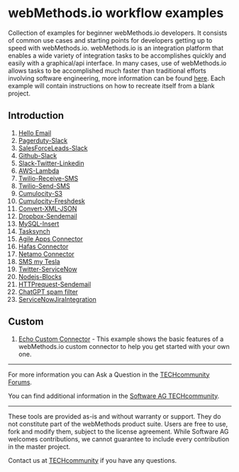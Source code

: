 # webMethods.io workflow examples
Collection of examples for beginner webMethods.io developers. It consists of common use cases and starting points for developers getting up to speed with webMethods.io. webMethods.io is an integration platform that enables a wide variety of integration tasks to be accomplishes quickly and easily with a graphical/api interface. In many cases, use of webMethods.io allows tasks to be accomplished much faster than traditional efforts involving software engineering, more information can be found [here](https://www.softwareag.cloud/site/product/webmethodsio-integration.html#/). Each example will contain instructions on how to recreate itself from a blank project. 

## Introduction

1. [Hello Email](https://github.com/SoftwareAG/webmethodsio-examples/blob/master/hello-email)
1. [Pagerduty-Slack](https://github.com/SoftwareAG/webmethodsio-examples/tree/master/pager-slack)
1. [SalesForceLeads-Slack](https://github.com/SoftwareAG/webmethodsio-examples/tree/master/salesforceleads-slack)
1. [Github-Slack](https://github.com/SoftwareAG/webmethodsio-examples/tree/master/github-slack)
1. [Slack-Twitter-Linkedin](https://github.com/SoftwareAG/webmethodsio-examples/tree/master/slack-twitter-linkedin)
1. [AWS-Lambda](https://github.com/SoftwareAG/webmethodsio-examples/tree/master/aws-lambda)
1. [Twilio-Receive-SMS](https://github.com/SoftwareAG/webmethodsio-examples/tree/master/twilio-receive-sms)
1. [Twilio-Send-SMS](https://github.com/SoftwareAG/webmethodsio-examples/tree/master/twilio-send-sms)
1. [Cumulocity-S3](https://github.com/SoftwareAG/webmethodsio-examples/tree/master/cumulocity-s3)
1. [Cumulocity-Freshdesk](https://github.com/SoftwareAG/webmethodsio-examples/tree/master/cumulocitytofreshdesk)
1. [Convert-XML-JSON](https://github.com/SoftwareAG/webmethodsio-examples/tree/master/convertdata-xml-json)
1. [Dropbox-Sendemail](https://github.com/SoftwareAG/webmethodsio-examples/tree/master/dropbox-sendemail)
1. [MySQL-Insert](https://github.com/SoftwareAG/webmethodsio-examples/tree/master/mysql-multi-insert)
1. [Tasksynch](https://github.com/SoftwareAG/webmethodsio-examples/tree/master/wmio-tasksynch)
1. [Agile Apps Connector](https://github.com/SoftwareAG/webmethodsio-examples/tree/master/agileapps-connector)
1. [Hafas Connector](https://github.com/SoftwareAG/webmethodsio-examples/tree/master/wmio-connector-hafas)
1. [Netamo Connector](https://github.com/SoftwareAG/webmethodsio-examples/tree/master/netatmo-security-connector)
1. [SMS my Tesla](https://github.com/SoftwareAG/webmethodsio-examples/tree/master/sms-my-tesla)
1. [Twitter-ServiceNow](https://github.com/SoftwareAG/webmethodsio-examples/tree/master/Twitter_ServiceNow_Incidents)
1. [Nodejs-Blocks](https://github.com/SoftwareAG/webmethodsio-examples/tree/master/nodejs-blocks)
1. [HTTPrequest-Sendemail](https://github.com/SoftwareAG/webmethodsio-examples/tree/master/httprequest-sendemail)
1. [ChatGPT spam filter](https://github.com/SoftwareAG/webMethods-io-examples/tree/master/ChatGPT%20spam%20filter)
2. [ServiceNowJiraIntegration](https://github.com/SoftwareAG/webMethods-io-examples/tree/master/ServiceNowJiraIntegration)

## Custom

1. [Echo Custom Connector](https://github.com/SoftwareAG/wmio-connector-basicexample) - This example shows the basic features of a webMethods.io custom connector to help you get started with your own one.

______________________
For more information you can Ask a Question in the [TECHcommunity Forums](https://tech.forums.softwareag.com/tags/c/forum/1/webMethods-io-Integration).

You can find additional information in the [Software AG TECHcommunity](https://tech.forums.softwareag.com/tag/webmethods-io-integration).
______________________
These tools are provided as-is and without warranty or support. They do not constitute part of the webMethods product suite. Users are free to use, fork and modify them, subject to the license agreement. While Software AG welcomes contributions, we cannot guarantee to include every contribution in the master project.

Contact us at [TECHcommunity](mailto:technologycommunity@softwareag.com?subject=Github/SoftwareAG) if you have any questions.
